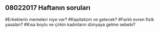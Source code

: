 ## 08022017 Haftanın soruları
#Erkeklerin memeleri niye var?
#Kapitalizm ve gelecek?
#Farklı evren fizik yasaları?
#Kısa boylu ve çirkin kadınların dünyaya gelme sebebi?


